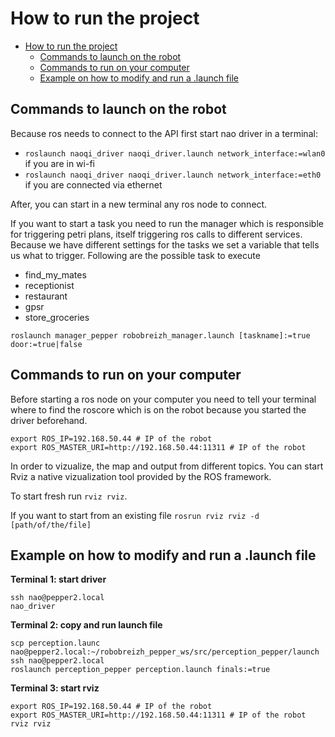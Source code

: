 # How to run the project

- [How to run the project](#how-to-run-the-project)
  - [Commands to launch on the robot](#commands-to-launch-on-the-robot)
  - [Commands to run on your computer](#commands-to-run-on-your-computer)
  - [Example on how to modify and run a .launch file](#example-on-how-to-modify-and-run-a-launch-file)

## Commands to launch on the robot
Because ros needs to connect to the API first start nao driver in a terminal:
 - ```roslaunch naoqi_driver naoqi_driver.launch network_interface:=wlan0``` if you are in wi-fi
 - ```roslaunch naoqi_driver naoqi_driver.launch network_interface:=eth0``` if you are connected via ethernet

After, you can start in a new terminal any ros node to connect.

If you want to start a task you need to run the manager which is responsible for triggering petri plans, itself triggering ros calls to different services.
Because we have different settings for the tasks we set a variable that tells us what to trigger.
Following are the possible task to execute
  - find_my_mates
  - receptionist
  - restaurant
  - gpsr
  - store_groceries

```
roslaunch manager_pepper robobreizh_manager.launch [taskname]:=true door:=true|false
```

## Commands to run on your computer

Before starting a ros node on your computer you need to tell your terminal where to find the roscore which is on the robot because you started the driver beforehand.

```
export ROS_IP=192.168.50.44 # IP of the robot
export ROS_MASTER_URI=http://192.168.50.44:11311 # IP of the robot
```

In order to vizualize, the map and output from different topics. You can start Rviz a native vizualization tool provided by the ROS framework.

To start fresh run ```rviz rviz```.


If you want to start from an existing file ```rosrun rviz rviz -d [path/of/the/file]``` 

## Example on how to modify and run a .launch file

**Terminal 1: start driver**
```
ssh nao@pepper2.local 
nao_driver
```

**Terminal 2: copy and run launch file**
```
scp perception.launc nao@pepper2.local:~/robobreizh_pepper_ws/src/perception_pepper/launch
ssh nao@pepper2.local
roslaunch perception_pepper perception.launch finals:=true
```

**Terminal 3: start rviz**
```
export ROS_IP=192.168.50.44 # IP of the robot
export ROS_MASTER_URI=http://192.168.50.44:11311 # IP of the robot
rviz rviz
```
